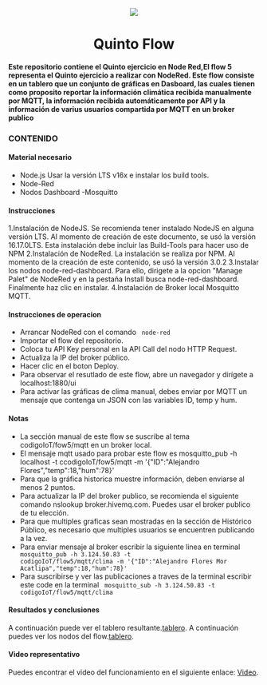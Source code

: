 <p align="center"><img src="https://i.imgur.com/A6bWGFl.gif"/></p>

<h1 align="center">Quinto Flow </h1>

<h4> Este repositorio contiene el Quinto ejercicio en Node Red,El flow 5 representa el Quinto ejercicio a realizar con NodeRed. Este flow consiste en un tablero que un conjunto de gráficas en Dasboard, las cuales tienen como proposito reportar la información climática recibida manualmente por MQTT, la información recibida automáticamente por API y la información de varius usuarios compartida por MQTT en un broker publico </h4> 


### CONTENIDO
#### Material necesario
- Node.js Usar la versión LTS v16x e instalar los build tools.
- Node-Red
- Nodos Dashboard
-Mosquitto
#### Instrucciones
1.Instalación de NodeJS. Se recomienda tener instalado NodeJS en alguna versión LTS. Al momento de creación de este documento, se usó la versión 16.17.0LTS. Esta instalación debe incluir las Build-Tools para hacer uso de NPM
2.Instalación de NodeRed. La instalación se realiza por NPM. Al momento de la creación de este contenido, se usó la versión 3.0.2
3.Instalar los nodos node-red-dashboard. Para ello, dirigete a la opcion "Manage Palet" de NodeRed y en la pestaña Install busca node-red-dashboard. Finalmente haz clic en instalar.
4.Instalación de Broker local Mosquitto MQTT.
#### Instrucciones de operacion
- Arrancar NodeRed con el comando <code> node-red </code>
- Importar el flow del repositorio.
- Coloca tu API Key personal en la API Call del nodo HTTP Request.
- Actualiza la IP del broker público.
- Hacer clic en el boton Deploy.
- Para observar el resutlado de este flow, abre un navegador y dirígete a localhost:1880/ui
- Para activar las gráficas de clima manual, debes enviar por MQTT un mensaje que contenga un JSON con las variables ID, temp y hum.

#### Notas
- La sección manual de este flow se suscribe al tema codigoIoT/fow5/mqtt en un broker local.
- El mensaje mqtt usado para probar este flow es mosquitto_pub -h localhost -t ccodigoIoT/fow5/mqtt -m '{"ID":"Alejandro Flores","temp":18,"hum":78}'
- Para que la gráfica historica muestre información, deben enviarse al menos 2 puntos.
- Para actualizar la IP del broker publico, se recomienda el siguiente comando nslookup broker.hivemq.com. Puedes usar el broker publico de tu elección.
- Para que multiples graficas sean mostradas en la sección de Histórico Público, es necesario que multiples usuarios se encuentren publicando a la vez.
- Para enviar mensaje al broker escribir la siguiente linea en terminal <code> mosquitto_pub -h 3.124.50.83  -t codigoIoT/flow5/mqtt/clima -m '{"ID":"Alejandro Flores Mor Acatlipa","temp":18,"hum":78}'</code>
- Para suscribirse y ver las publicaciones a traves de la terminal escribir este code en la terminal <code> mosquitto_sub -h 3.124.50.83 -t codigoIoT/flow5/mqtt/clima </code>
#### Resultados y conclusiones 

A continuación puede ver el tablero resultante.<a href="https://www.mozilla.org/es-ES/">tablero</a>.
A continuación puedes ver los nodos del flow.<a href="https://www.mozilla.org/es-ES/">tablero</a>.
#### Video representativo
Puedes encontrar el video del funcionamiento en el siguiente enlace: <a href="https://www.mozilla.org/es-ES/">Video</a>.
